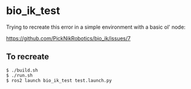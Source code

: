 # bio_ik_test

Trying to recreate this error in a simple environment with a basic ol' node:

https://github.com/PickNikRobotics/bio_ik/issues/7

## To recreate

```
$ ./build.sh
$ ./run.sh
$ ros2 launch bio_ik_test test.launch.py
```
